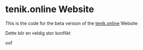 tenik.online Website
=====

This is the code for the beta version of the [tenik.online](https://tenik.online/beta) Website

Dette blir en veldig stor konflikt

oof
